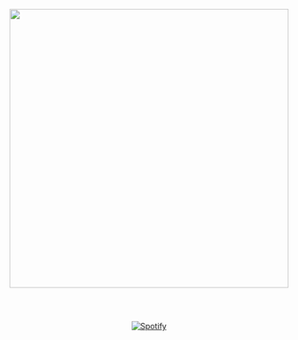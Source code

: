 
<!-- <p>
   <h5 align="center">
   <i>👿 My Motto is Tech 👿</i>
  </h5>
</p> -->

<p align="center">
  <img src = "https://streak-stats.demolab.com?user=Astr0-G&theme=dark&hide_border=true&background=0D1117&stroke=FE0034&ring=FE0034&fire=FE0034&currStreakLabel=EBEBEB" width = 500 />
</p>

##

<!-- <p align="center">
  <a>
      <img src="https://skillicons.dev/icons?i=nodejs,js,ts,vscode,linux,java,html,python,golang,css,react,nextjs,firebase,aws,vercel,tailwind,selenium,discord,github,md,xd,pr,ae,ps&theme=dark&perline=5" />
  </a>
  <img src="https://github-readme-stats.vercel.app/api/top-langs/?username=Astr0-G&theme=dark&hide_border=true&hide=javascript,css,scss,html">
</p>

## -->

&nbsp;<div align="center">
[![Spotify](https://spodify.gewang.wiki/api/spotify?background_color=0d1117&border_color=0d1117)](https://open.spotify.com/playlist/0SF7WgNNHC0ALU0a3IGmT7)
</div align="flex">

<img src="https://record.gewang.wiki/entry/1/" onError="this.style.display = 'none';" alt=""/>
